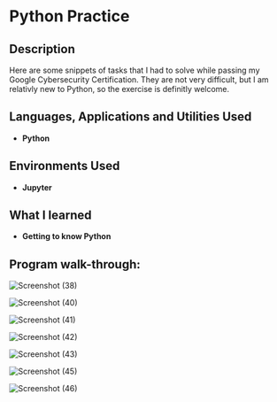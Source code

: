 <h1>Python Practice</h1>



<h2>Description</h2>
Here are some snippets of tasks that I had to solve while passing my Google Cybersecurity Certification. They are not very difficult, but I am relativly new to Python, so the exercise is definitly welcome. 
<br />


<h2>Languages, Applications and Utilities Used</h2>

- <b>Python</b>


<h2>Environments Used </h2>

- <b>Jupyter</b> 
  
<h2>What I learned</h2>

- <b>Getting to know Python</b>

<h2>Program walk-through:</h2> 

![Screenshot (38)](https://github.com/ArtyWatts/Python-Practice/assets/141881183/1b223628-1ec9-4be6-b648-b9b20bee1a8c)

![Screenshot (40)](https://github.com/ArtyWatts/Python-Practice/assets/141881183/67405de1-f658-4fcd-aa82-9b349c74bffc)


![Screenshot (41)](https://github.com/ArtyWatts/Python-Practice/assets/141881183/2f4ef622-e415-4f76-b325-a26a76ef64fb)

![Screenshot (42)](https://github.com/ArtyWatts/Python-Practice/assets/141881183/a7e5f378-5676-450f-aaa5-b768d09c9b85)

![Screenshot (43)](https://github.com/ArtyWatts/Python-Practice/assets/141881183/5d6a901c-8f53-41fc-905c-be910281ae02)

![Screenshot (45)](https://github.com/ArtyWatts/Python-Practice/assets/141881183/1a07db03-432c-481a-9836-4a1201272142)

![Screenshot (46)](https://github.com/ArtyWatts/Python-Practice/assets/141881183/1eeca348-11a3-48c0-99f1-2d0c79d9c22b)

